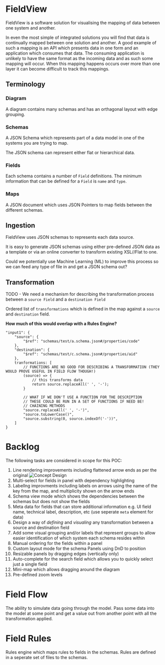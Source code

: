 # FieldView

FieldView is a software solution for visualising the mapping of data between one system and another.

In even the most simple of integrated solutions you will find that data is continually mapped between one solution and another.  A good example of such a mapping is an API which presents data in one form and an application which consumes that data.  The consuming application is unlikely to have the same format as the incoming data and as such some mapping will occur.  When this mapping happens occurs over more than one layer it can become difficult to track this mappings.

## Terminology

### Diagram
A diagram contains many schemas and has an orthagonal layout with edge grouping.

### Schemas
A JSON Schema which represents part of a data model in one of the systems you are trying to map.

The JSON schema can represent either flat or hierarchical data.

### Fields
Each schema contains a number of `Field` definitions.  The minimum information that can be defined for a `Field` is `name` and `type`.

### Maps
A JSON document which uses JSON Pointers to map fields between the different schemas.

## Ingestion
FieldView uses JSON schemas to represents each data source.

It is easy to generate JSON schemas using either pre-defined JSON data as a template or via an online converter to transform existing XSL//Flat to one.

Could we potentially use Machine Learning (ML) to improve this process so we can feed any type of file in and get a JSON schema out?

## Transformation
TODO - We need a mechanism for describing the transformation process between a `source Field` and a `destination Field`

Ordered list of `transformations` which is defined in the map against a `source` and `destination` field.

**How much of this would overlap with a Rules Engine?**

```
"input1": {
    "source": {
        "$ref": "schemas/test/a.schema.json#/properties/code"
    },
    "destination": {
        "$ref": "schemas/test/c.schema.json#/properties/aid"
    },
    tranformations: [
        // FUNCTIONS ARE NO GOOD FOR DESCRIBING A TRANSFORMATION (THEY WOULD PROVE USEFUL IN FIELD FLOW THOUGH!)
        (source) => {
            // this transforms data
            return source.replaceAll(' ', '-');
        }

        // WHAT IF WE DON'T USE A FUNCTION FOR THE DESCRIPTION
        // THESE COULD BE RUN IN A SET OF FUNCTIONS IF NEED BE!
        // CHAINING METHODS
        "source.replaceAll(' ', '-')",
        "source.toLowerCase()",
        "source.substring(0, source.indexOf('-'))",
    ]
}
```

# Backlog

The following tasks are considered in scope for this POC:

1. Line rendering improvements including flattened arrow ends as per the original ![Concept Design](images/introduction2.jpg)
2. Multi-select for fields in panel with dependency highlighting
3. Labellng improvments including labels on arrows using the name of the key from the map, and multiplicity shown on the arrow ends
4. Schema view mode which shows the dependencies between the schemas but does not show the fields
5. Meta data for fields that can store additional information e.g. UI field name, technical label, description, etc (use seperate `meta` element for data)
6. Design a way of *defining* and *visualing* any transformation between a source and destination field
7. Add some visual grouping and/or labels that represent groups to allow easier identification of which system each schema resides within
8. Manual ordering for the fields within a panel
9. Custom layout mode for the schema Panels using DnD to position
10. Resizable panels by dragging edges (vertically only)
11. Auto-complete for the search field which allows you to quickly select just a single field
12. Mini-map which allows dragging around the diagram
13. Pre-defined zoom levels

# Field Flow

The ability to simulate data going through the model.  Pass some data into the model at some point and get a value out from another point with all the transformation applied.

# Field Rules

Rules engine which maps rules to fields in the schemas.
Rules are defined in a seperate set of files to the schemas.